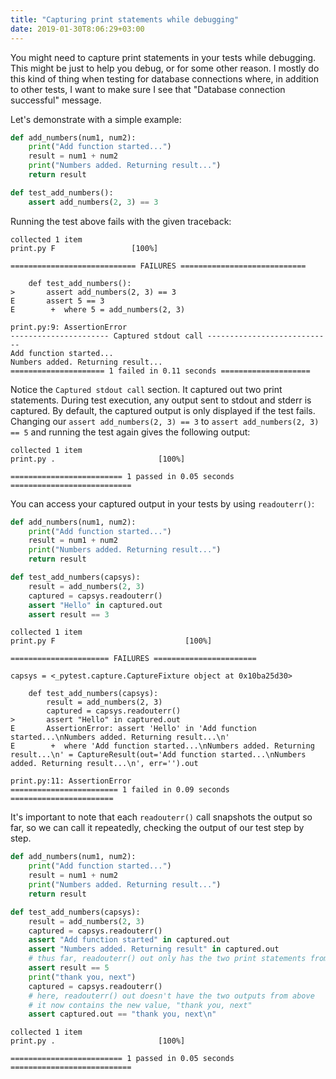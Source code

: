 ```yaml
---
title: "Capturing print statements while debugging"
date: 2019-01-30T8:06:29+03:00
---
```


You might need to capture print statements in your tests while debugging. This might be just to help you debug, or for some other reason. I mostly do this kind of thing when testing for database connections where, in addition to other tests, I want to make sure I see that "Database connection successful" message.

Let's demonstrate with a simple example:

```python
def add_numbers(num1, num2):
    print("Add function started...")
    result = num1 + num2
    print("Numbers added. Returning result...")
    return result

def test_add_numbers():
    assert add_numbers(2, 3) == 3
```

Running the test above fails with the given traceback:

```shell
collected 1 item
print.py F                 [100%]

============================ FAILURES ============================

    def test_add_numbers():
>       assert add_numbers(2, 3) == 3
E       assert 5 == 3
E        +  where 5 = add_numbers(2, 3)

print.py:9: AssertionError
---------------------- Captured stdout call ----------------------------
Add function started...
Numbers added. Returning result...
===================== 1 failed in 0.11 seconds ====================
```

Notice the `Captured stdout call` section. It captured out two print statements. During test execution, any output sent to stdout and stderr is captured. By default, the captured output is only displayed if the test fails. Changing our `assert add_numbers(2, 3) == 3` to `assert add_numbers(2, 3) == 5` and running the test again gives the following output:

```shell
collected 1 item
print.py .                       [100%]

========================= 1 passed in 0.05 seconds ===========================
```

You can access your captured output in your tests by using `readouterr()`:

```python
def add_numbers(num1, num2):
    print("Add function started...")
    result = num1 + num2
    print("Numbers added. Returning result...")
    return result

def test_add_numbers(capsys):
    result = add_numbers(2, 3)
    captured = capsys.readouterr()
    assert "Hello" in captured.out
    assert result == 3
```

```shell
collected 1 item
print.py F                             [100%]

====================== FAILURES =======================

capsys = <_pytest.capture.CaptureFixture object at 0x10ba25d30>

    def test_add_numbers(capsys):
        result = add_numbers(2, 3)
        captured = capsys.readouterr()
>       assert "Hello" in captured.out
E       AssertionError: assert 'Hello' in 'Add function started...\nNumbers added. Returning result...\n'
E        +  where 'Add function started...\nNumbers added. Returning result...\n' = CaptureResult(out='Add function started...\nNumbers added. Returning result...\n', err='').out

print.py:11: AssertionError
======================== 1 failed in 0.09 seconds =======================
```

It's important to note that each `readouterr()` call snapshots the output so far, so we can call it repeatedly, checking the output of our test step by step.

```python
def add_numbers(num1, num2):
    print("Add function started...")
    result = num1 + num2
    print("Numbers added. Returning result...")
    return result

def test_add_numbers(capsys):
    result = add_numbers(2, 3)
    captured = capsys.readouterr()
    assert "Add function started" in captured.out
    assert "Numbers added. Returning result" in captured.out
    # thus far, readouterr() out only has the two print statements from the add_numbers function
    assert result == 5
    print("thank you, next")
    captured = capsys.readouterr()
    # here, readouterr() out doesn't have the two outputs from above
    # it now contains the new value, "thank you, next"
    assert captured.out == "thank you, next\n"
```

```shell
collected 1 item
print.py .                       [100%]

========================= 1 passed in 0.05 seconds ===========================
```
